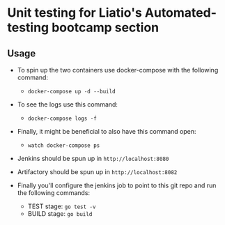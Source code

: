 # Unit testing for Liatio's Automated-testing bootcamp section

## Usage
- To spin up the two containers use docker-compose with the following command:
    - `docker-compose up -d --build`
- To see the logs use this command:
    - `docker-compose logs -f`
- Finally, it might be beneficial to also have this command open:
    - `watch docker-compose ps`
- Jenkins should be spun up in `http://localhost:8080`
- Artifactory should be spun up in `http://localhost:8082`

- Finally you'll configure the jenkins job to point to this git repo and run the following commands:
	- TEST stage: `go test -v`
	- BUILD stage: `go build`